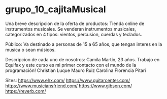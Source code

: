 ﻿# grupo_10_cajitaMusical
Una breve descripcion de la oferta de productos:
Tienda online de instrumentos musicales. Se venderan instrumentos musicales, categorizados en 4 tipos: vientos, percusion, cuerdas y teclados.

Público: Va destinado a personas de 15 a 65 años, que tengan interes en la musica o sean músicos.

Descripcion de cada uno de nosotros:
Camila Martín, 23 años. Trabajo en Equifax y este curso es mi primer contacto con el mundo de la programación!
Christian Luque
Mauro Ruiz
Carolina Florencia Pitari

Sites:
https://www.ehx.com/
https://www.guitarcenter.com/
https://www.musiciansfriend.com/
https://www.gibson.com/
https://reverb.com/
